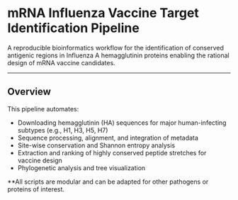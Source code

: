 # mRNA Influenza Vaccine Target Identification Pipeline

A reproducible bioinformatics workflow for the identification of conserved antigenic regions in Influenza A hemagglutinin proteins enabling the rational design of mRNA vaccine candidates.

---

## Overview

This pipeline automates:

- Downloading hemagglutinin (HA) sequences for major human-infecting subtypes (e.g., H1, H3, H5, H7)
- Sequence processing, alignment, and integration of metadata
- Site-wise conservation and Shannon entropy analysis
- Extraction and ranking of highly conserved peptide stretches for vaccine design
- Phylogenetic analysis and tree visualization

**All scripts are modular and can be adapted for other pathogens or proteins of interest.

